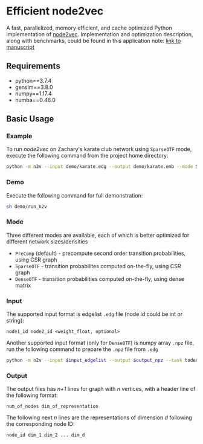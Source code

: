 # Efficient node2vec
A fast, parallelized, memory efficient, and cache optimized Python implementation of [node2vec](https://github.com/aditya-grover/node2vec). Implementation and optimization description, along with benchmarks, could be found in this application note: [link to manuscript]()

## Requirements

* python==3.7.4
* gensim==3.8.0
* numpy==1.17.4
* numba==0.46.0

## Basic Usage

### Example

To run *node2vec* on Zachary's karate club network using `SparseOTF` mode, execute the following command from the project home directory:

```bash
python -m n2v --input demo/karate.edg --output demo/karate.emb --mode SparseOTF
```

### Demo

Execute the following command for full demonstration:

```bash
sh demo/run_n2v
```

### Mode

Three different modes are available, each of which is better optimized for different network sizes/densities

* `PreComp` (default) - precompute second order transition probabilities, using CSR graph
* `SparseOTF` - transition probabilites computed on-the-fly, using CSR graph
* `DenseOTF` - transition probabilities computed on-the-fly, using dense matrix

### Input

The supported input format is edgelist `.edg` file (node id could be int or string):

```
node1_id node2_id <weight_float, optional>
```

Another supported input format (only for `DenseOTF`) is numpy array `.npz` file, run the following command to prepare the `.npz` file from `.edg`

```bash
python -m n2v --input $input_edgelist --output $output_npz --task todense
```

### Output

The output files has *n+1* lines for graph with *n* vertices, with a header line of the following format:

```
num_of_nodes dim_of_representation
```

The following  next *n* lines are the representations of dimension *d* following the corresponding node ID:

```
node_id dim_1 dim_2 ... dim_d
```
